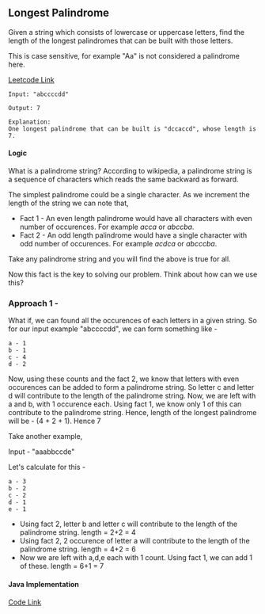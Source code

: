 ## Longest Palindrome
Given a string which consists of lowercase or uppercase letters, find the length of the longest palindromes that can be built with those letters.

This is case sensitive, for example "Aa" is not considered a palindrome here.

[Leetcode Link](https://leetcode.com/problems/longest-palindrome/#/description)

    Input: "abccccdd"

    Output: 7

    Explanation:
    One longest palindrome that can be built is "dccaccd", whose length is 7.
    
#### Logic

What is a palindrome string?
    According to wikipedia, a palindrome string is a sequence of characters which reads the same backward as forward. 

The simplest palindrome could be a single character. 
As we increment the length of the string we can note that,
- Fact 1 - An even length palindrome would have all characters with even number of occurences. For example *acca* or *abccba*.
- Fact 2 - An odd length palindrome would have a single character with odd number of occurences. For example *acdca* or *abcccba*.

Take any palindrome string and you will find the above is true for all.

Now this fact is the key to solving our problem. Think about how can we use this?

### Approach 1 -

What if, we can found all the occurences of each letters in a given string. So for our input example "abccccdd", we can form something like -

    a - 1
    b - 1
    c - 4
    d - 2
    
Now, using these counts and the fact 2, we know that letters with even occurences can be added to form a palindrome string. So letter c and letter d will contribute to the length of the palindrome string. Now, we are left with a and b, with 1 occurence each. Using fact 1, we know only 1 of this can contribute to the palindrome string. Hence, length of the longest palindrome will be - (4 + 2 + 1). Hence 7

Take another example,

Input - "aaabbccde"

Let's calculate for this -
  
    a - 3
    b - 2
    c - 2
    d - 1
    e - 1

- Using fact 2, letter b and letter c will contribute to the length of the palindrome string. length = 2+2 = 4
- Using fact 2, 2 occurence of letter a will contribute to the length of the palindrome string. length = 4+2 = 6
- Now we are left with a,d,e each with 1 count. Using fact 1, we can add 1 of these. length = 6+1 = 7
    

#### Java Implementation
[Code Link](./code/LongestPalindrome.java)
